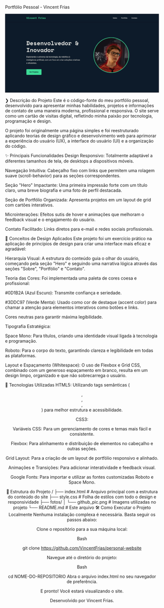 Portfólio Pessoal - Vincent Frias

![alt text](image.png)

❯ Descrição do Projeto
Este é o código-fonte do meu portfólio pessoal, desenvolvido para apresentar minhas habilidades, projetos e informações de contato de uma maneira moderna, profissional e responsiva. O site serve como um cartão de visitas digital, refletindo minha paixão por tecnologia, programação e design.

O projeto foi originalmente uma página simples e foi reestruturado aplicando teorias de design gráfico e desenvolvimento web para aprimorar a experiência do usuário (UX), a interface do usuário (UI) e a organização do código.

✨ Principais Funcionalidades
Design Responsivo: Totalmente adaptável a diferentes tamanhos de tela, de desktops a dispositivos móveis.

Navegação Intuitiva: Cabeçalho fixo com links que permitem uma rolagem suave (scroll-behavior) para as seções correspondentes.

Seção "Hero" Impactante: Uma primeira impressão forte com um título claro, uma breve biografia e uma foto de perfil destacada.

Seção de Portfólio Organizada: Apresenta projetos em um layout de grid com cartões interativos.

Microinterações: Efeitos sutis de hover e animações que melhoram o feedback visual e o engajamento do usuário.

Contato Facilitado: Links diretos para e-mail e redes sociais profissionais.

🎨 Conceitos de Design Aplicados
Este projeto foi um exercício prático na aplicação de princípios de design para criar uma interface mais eficaz e agradável:

Hierarquia Visual: A estrutura do conteúdo guia o olhar do usuário, começando pela seção "Hero" e seguindo uma narrativa lógica através das seções "Sobre", "Portfólio" e "Contato".

Teoria das Cores: Foi implementada uma paleta de cores coesa e profissional:

#0D1B2A (Azul Escuro): Transmite confiança e seriedade.

#3DDC97 (Verde Menta): Usado como cor de destaque (accent color) para chamar a atenção para elementos interativos como botões e links.

Cores neutras para garantir máxima legibilidade.

Tipografia Estratégica:

Space Mono: Para títulos, criando uma identidade visual ligada à tecnologia e programação.

Roboto: Para o corpo do texto, garantindo clareza e legibilidade em todas as plataformas.

Layout e Espaçamento (Whitespace): O uso de Flexbox e Grid CSS, combinado com um generoso espaçamento em branco, resulta em um design limpo, organizado e que não sobrecarrega o usuário.

🚀 Tecnologias Utilizadas
HTML5: Utilizando tags semânticas (<header>, <nav>, <section>, <footer>) para melhor estrutura e acessibilidade.

CSS3:

Variáveis CSS: Para um gerenciamento de cores e temas mais fácil e consistente.

Flexbox: Para alinhamento e distribuição de elementos no cabeçalho e outras seções.

Grid Layout: Para a criação de um layout de portfólio responsivo e alinhado.

Animações e Transições: Para adicionar interatividade e feedback visual.

Google Fonts: Para importar e utilizar as fontes customizadas Roboto e Space Mono.

📂 Estrutura do Projeto
/
├── index.html         # Arquivo principal com a estrutura do conteúdo do site
├── style.css          # Folha de estilos com todo o design e responsividade
├── fotos/
│   └── github_pic.png # Imagens utilizadas no projeto
└── README.md          # Este arquivo
🛠️ Como Executar o Projeto Localmente
Nenhuma instalação complexa é necessária. Basta seguir os passos abaixo:

Clone o repositório para a sua máquina local:

Bash

git clone https://github.com/VincentFrias/personal-website

Navegue até o diretório do projeto:

Bash

cd NOME-DO-REPOSITORIO
Abra o arquivo index.html no seu navegador de preferência.

E pronto! Você estará visualizando o site.

Desenvolvido por Vincent Frias.